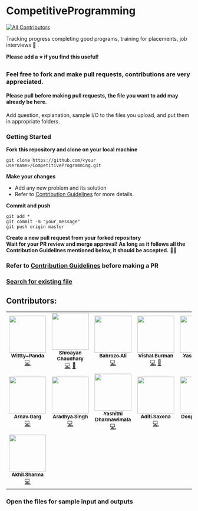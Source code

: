 # CompetitiveProgramming
<!-- ALL-CONTRIBUTORS-BADGE:START - Do not remove or modify this section -->
[![All Contributors](https://img.shields.io/badge/all_contributors-15-orange.svg?style=flat-square)](#contributors-)
<!-- ALL-CONTRIBUTORS-BADGE:END -->
Tracking progress completing good programs, training for placements, job interviews :100: .

**Please add a :star: if you find this useful!**

### Feel free to fork and make pull requests, contributions are very appreciated.
#### Please pull before making pull requests, the file you want to add may already be here.
Add question, explanation, sample I/O to the files you upload, and put them in appropriate folders. 

### Getting Started

**Fork this repository and clone on your local machine**
```
git clone https://github.com/<your username>/CompetitiveProgramming.git
```

**Make your changes**
* Add any new problem and its solution
* Refer to [Contribution Guidelines](https://github.com/SidJain1412/CompetitiveProgramming/blob/master/CONTRIBUTING.md) for more details.

**Commit and push**
```
git add *
git commit -m "your_message"
git push origin master
```

**Create a new pull request from your forked repository  
Wait for your PR review and merge approval!
As long as it follows all the Contribution Guidelines mentioned below, it should be accepted.** 🎉🎉


### Refer to [Contribution Guidelines](https://github.com/SidJain1412/CompetitiveProgramming/blob/master/CONTRIBUTING.md) before making a PR

### [Search for existing file](https://github.com/SidJain1412/CompetitiveProgramming/find/master)

## Contributors: 
<!-- ALL-CONTRIBUTORS-LIST:START - Do not remove or modify this section -->
<!-- prettier-ignore-start -->
<!-- markdownlint-disable -->
<table>
  <tr>
    <td align="center"><a href="https://github.com/Wittty-Panda"><img src="https://avatars3.githubusercontent.com/u/57390821?v=4" width="100px;" alt=""/><br /><sub><b>Wittty-Panda</b></sub></a><br /><a href="https://github.com/SidJain1412/CompetitiveProgramming/commits?author=Wittty-Panda" title="Code">💻</a></td>
    <td align="center"><a href="http://shreayan98c.github.io"><img src="https://avatars3.githubusercontent.com/u/36050020?v=4" width="100px;" alt=""/><br /><sub><b>Shreayan Chaudhary</b></sub></a><br /><a href="https://github.com/SidJain1412/CompetitiveProgramming/commits?author=shreayan98c" title="Code">💻</a> <a href="https://github.com/SidJain1412/CompetitiveProgramming/commits?author=shreayan98c" title="Documentation">📖</a></td>
    <td align="center"><a href="https://github.com/bahroze-dev"><img src="https://avatars0.githubusercontent.com/u/61082015?v=4" width="100px;" alt=""/><br /><sub><b>Bahroze Ali</b></sub></a><br /><a href="https://github.com/SidJain1412/CompetitiveProgramming/commits?author=bahroze-dev" title="Code">💻</a></td>
    <td align="center"><a href="https://github.com/vishal-burman"><img src="https://avatars1.githubusercontent.com/u/19861874?v=4" width="100px;" alt=""/><br /><sub><b>Vishal Burman</b></sub></a><br /><a href="https://github.com/SidJain1412/CompetitiveProgramming/commits?author=vishal-burman" title="Code">💻</a> <a href="https://github.com/SidJain1412/CompetitiveProgramming/pulls?q=is%3Apr+reviewed-by%3Avishal-burman" title="Reviewed Pull Requests">👀</a></td>
    <td align="center"><a href="https://github.com/Yashtandon98"><img src="https://avatars2.githubusercontent.com/u/40264382?v=4" width="100px;" alt=""/><br /><sub><b>Yash Tandon</b></sub></a><br /><a href="https://github.com/SidJain1412/CompetitiveProgramming/commits?author=Yashtandon98" title="Code">💻</a></td>
    <td align="center"><a href="https://github.com/renish"><img src="https://avatars1.githubusercontent.com/u/30773676?v=4" width="100px;" alt=""/><br /><sub><b>Renish Kumar</b></sub></a><br /><a href="https://github.com/SidJain1412/CompetitiveProgramming/commits?author=rk080299" title="Code">💻</a></td>
    <td align="center"><a href="https://github.com/harshitag98"><img src="https://avatars0.githubusercontent.com/u/44051267?v=4" width="100px;" alt=""/><br /><sub><b>Harshit Agrawal</b></sub></a><br /><a href="https://github.com/SidJain1412/CompetitiveProgramming/commits?author=harshitag98" title="Code">💻</a></td>
  </tr>
  <tr>
    <td align="center"><a href="https://www.linkedin.com/in/arnav-garg-913107156/"><img src="https://avatars1.githubusercontent.com/u/40370119?v=4" width="100px;" alt=""/><br /><sub><b>Arnav Garg</b></sub></a><br /><a href="https://github.com/SidJain1412/CompetitiveProgramming/commits?author=arnavgarg123" title="Code">💻</a></td>
    <td align="center"><a href="http://aradhyas.github.io"><img src="https://avatars0.githubusercontent.com/u/25412932?v=4" width="100px;" alt=""/><br /><sub><b>Aradhya Singh</b></sub></a><br /><a href="https://github.com/SidJain1412/CompetitiveProgramming/commits?author=aradhyas" title="Code">💻</a></td>
    <td align="center"><a href="https://github.com/Yashithi98"><img src="https://avatars0.githubusercontent.com/u/64062275?v=4" width="100px;" alt=""/><br /><sub><b>Yashithi Dharmawimala</b></sub></a><br /><a href="https://github.com/SidJain1412/CompetitiveProgramming/commits?author=Yashithi98" title="Code">💻</a></td>
    <td align="center"><a href="https://github.com/geekaditi"><img src="https://avatars0.githubusercontent.com/u/49093585?v=4" width="100px;" alt=""/><br /><sub><b>Aditi Saxena</b></sub></a><br /><a href="https://github.com/SidJain1412/CompetitiveProgramming/commits?author=geekaditi" title="Code">💻</a></td>
    <td align="center"><a href="https://github.com/Deepika-Singh111"><img src="https://avatars0.githubusercontent.com/u/71891816?v=4" width="100px;" alt=""/><br /><sub><b>Deepika Singh</b></sub></a><br /><a href="https://github.com/SidJain1412/CompetitiveProgramming/commits?author=Deepika-Singh111" title="Code">💻</a></td>
    <td align="center"><a href="https://github.com/sid-1207"><img src="https://avatars2.githubusercontent.com/u/52534279?v=4" width="100px;" alt=""/><br /><sub><b>Siddharth Shah</b></sub></a><br /><a href="https://github.com/SidJain1412/CompetitiveProgramming/commits?author=sid-1207" title="Code">💻</a></td>
    <td align="center"><a href="https://github.com/priyalgupta09"><img src="https://avatars1.githubusercontent.com/u/72260191?v=4" width="100px;" alt=""/><br /><sub><b>priyalgupta09</b></sub></a><br /><a href="https://github.com/SidJain1412/CompetitiveProgramming/commits?author=priyalgupta09" title="Code">💻</a></td>
  </tr>
  <tr>
    <td align="center"><a href="https://github.com/akhil484"><img src="https://avatars1.githubusercontent.com/u/17046583?v=4" width="100px;" alt=""/><br /><sub><b>Akhil Sharma</b></sub></a><br /><a href="https://github.com/SidJain1412/CompetitiveProgramming/commits?author=akhil484" title="Code">💻</a></td>
  </tr>
</table>

<!-- markdownlint-enable -->
<!-- prettier-ignore-end -->
<!-- ALL-CONTRIBUTORS-LIST:END -->

### Open the files for sample input and outputs
